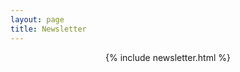 ```yaml
---
layout: page
title: Newsletter
---
```


<div style="display: flex; justify-content: center;">
    {% include newsletter.html %}
</div>